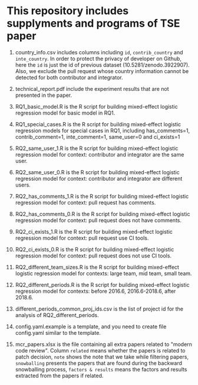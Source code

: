 # This repository includes supplyments and programs of TSE paper
1. country_info.csv includes columns including `id`, `contrib_country` and `inte_country`. In order to protect the privacy of developer on Github, here the `id` is just the id of previous dataset (10.5281/zenodo.3922907). Also, we exclude the pull request whose country information cannot be detected for both contributor and integrator.

2. technical_report.pdf include the experiment results that are not presented in the paper.

3. RQ1_basic_model.R is the R script for building mixed-effect logistic regression model for basic model in RQ1.

4. RQ1_special_cases.R is the R script for building mixed-effect logistic regression models for special cases in RQ1, including has_comments=1, contrib_comment=1, inte_comment=1, same_user=0 and ci_exists=1

5. RQ2_same_user_1.R is the R script for building mixed-effect logistic regression model for context: contributor and integrator are the same user.

6. RQ2_same_user_0.R is the R script for building mixed-effect logistic regression model for context: contributor and integrator are different users.

7. RQ2_has_comments_1.R is the R script for building mixed-effect logistic regression model for context: pull request has comments.

8. RQ2_has_comments_0.R is the R script for building mixed-effect logistic regression model for context: pull request does not have comments.

9. RQ2_ci_exists_1.R is the R script for building mixed-effect logistic regression model for context: pull request use CI tools.

10. RQ2_ci_exists_0.R is the R script for building mixed-effect logistic regression model for context: pull request does not use CI tools.

11. RQ2_different_team_sizes.R is the R script for building mixed-effect logistic regression model for contexts: large team, mid team, small team.

12. RQ2_different_periods.R is the R script for building mixed-effect logistic regression model for contexts: before 2016.6, 2016.6-2018.6, after 2018.6.

13. different_periods_common_proj_ids.csv is the list of project id for the analysis of RQ2_different_periods.

14. config.yaml.example is a template, and you need to create file config.yaml similar to the template.

15. mcr_papers.xlsx is the file containing all extra papers related to "modern code review". Column `related` means whether the papers is related to patch decision, `note` shows the note that we take while filtering papers, `snowballing` presents the papers that are found during the backward snowballing process, `factors & results` means the factors and results extracted from the papers if related.